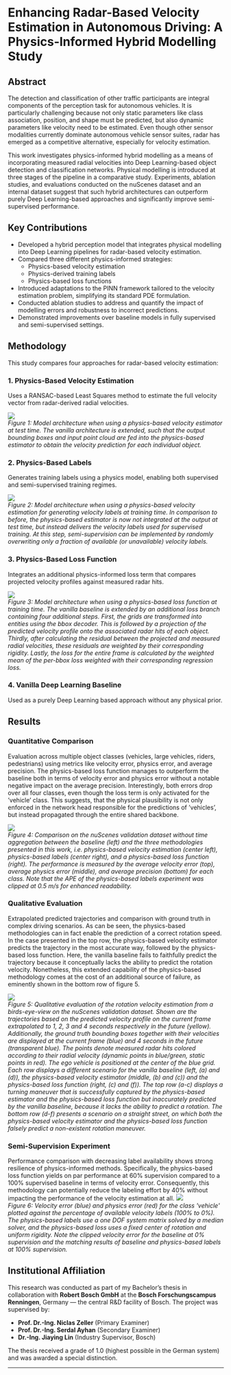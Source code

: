 # Enhancing Radar-Based Velocity Estimation in Autonomous Driving: A Physics-Informed Hybrid Modelling Study

## Abstract

The detection and classification of other traffic participants are integral components of the perception task for autonomous vehicles. It is particularly challenging because not only static parameters like class association, position, and shape must be predicted, but also dynamic parameters like velocity need to be estimated. Even though other sensor modalities currently dominate autonomous vehicle sensor suites, radar has emerged as a competitive alternative, especially for velocity estimation.

This work investigates physics-informed hybrid modelling as a means of incorporating measured radial velocities into Deep Learning-based object detection and classification networks. Physical modelling is introduced at three stages of the pipeline in a comparative study. Experiments, ablation studies, and evaluations conducted on the nuScenes dataset and an internal dataset suggest that such hybrid architectures can outperform purely Deep Learning-based approaches and significantly improve semi-supervised performance.

## Key Contributions

- Developed a hybrid perception model that integrates physical modelling into Deep Learning pipelines for radar-based velocity estimation.
- Compared three different physics-informed strategies:
  - Physics-based velocity estimation
  - Physics-derived training labels
  - Physics-based loss functions
- Introduced adaptations to the PINN framework tailored to the velocity estimation problem, simplifying its standard PDE formulation.
- Conducted ablation studies to address and quantify the impact of modelling errors and robustness to incorrect predictions.
- Demonstrated improvements over baseline models in fully supervised and semi-supervised settings.

## Methodology

This study compares four approaches for radar-based velocity estimation:

### 1. Physics-Based Velocity Estimation

Uses a RANSAC-based Least Squares method to estimate the full velocity vector from radar-derived radial velocities.

![](images/physics_based_estimator_architecture_at_test_time_extended.PNG)  
*Figure 1: Model architecture when using a physics-based velocity estimator at test time. The vanilla architecture is extended, such that the output bounding boxes and input point cloud are fed into the physics-based estimator to obtain the velocity prediction for each individual object.*

### 2. Physics-Based Labels

Generates training labels using a physics model, enabling both supervised and semi-supervised training regimes.

![](images/physics_label_model_architecture_at_train_time.PNG)  
*Figure 2: Model architecture when using a physics-based velocity estimation for generating velocity labels at training time. In comparison to before, the physics-based estimator is now not integrated at the output at test time, but instead delivers the velocity labels used for supervised training. At this step, semi-supervision can be implemented by randomly overwriting only a fraction of available (or unavailable) velocity labels.*

### 3. Physics-Based Loss Function

Integrates an additional physics-informed loss term that compares projected velocity profiles against measured radar hits.

![](images/physics_loss_function_architecture_overview.PNG)  
*Figure 3: Model architecture when using a physics-based loss function at training time. The vanilla baseline is extended by an additional loss branch containing four additional steps. First, the grids are transformed into entities using the bbox decoder. This is followed by a projection of the predicted velocity profile onto the associated radar hits of each object. Thirdly, after calculating the residual between the projected and measured radial velocities, these residuals are weighted by their corresponding rigidity. Lastly, the loss for the entire frame is calculated by the weighted mean of the per-bbox loss weighted with their corresponding regression loss.*

### 4. Vanilla Deep Learning Baseline

Used as a purely Deep Learning based approach without any physical prior.

## Results

### Quantitative Comparison

Evaluation across multiple object classes (vehicles, large vehicles, riders, pedestrians) using metrics like velocity error, physics error, and average precision. The physics-based loss function manages to outperform the baseline both in terms of velocity error and physics error without a notable negative impact on the average precision. Interestingly, both errors drop over all four classes, even though the loss term is only activated for the ’vehicle’ class. This suggests, that the physical plausibility is not only enforced in the network head responsible for the predictions of ’vehicles’, but instead propagated through the entire shared backbone.

![](images/no_time_aggregation_comparison.png)  
*Figure 4: Comparison on the nuScenes validation dataset without time aggregation between the baseline (left) and the three methodologies presented in this work, i.e. physics-based velocity estimation (center left), physics-based labels (center right), and a physics-based loss function (right). The performance is measured by the average velocity error (top), average physics error (middle), and average precision (bottom) for each class. Note that the APE of the physics-based labels experiment was clipped at 0.5 m/s for enhanced readability.*

### Qualitative Evaluation

Extrapolated predicted trajectories and comparison with ground truth in complex driving scenarios. As can be seen, the physics-based methodologies can in fact enable the prediction of a correct rotation speed. In the case presented in the top row, the physics-based velocity estimator predicts the trajectory in the most accurate way, followed by the physics-based loss function. Here, the vanilla baseline fails to faithfully predict the trajectory because it conceptually lacks the ability to predict the rotation velocity. Nonetheless, this extended capability of the physics-based methodology comes at the cost of an additional source of failure, as eminently shown in the bottom row of figure 5.

![](images/qualitative_comparison_rotation_velocity_estimation.png)  
*Figure 5: Qualitative evaluation of the rotation velocity estimation from a birds-eye-view on the nuScenes validation dataset. Shown are the trajectories based on the predicted velocity profile on the current frame extrapolated to 1, 2, 3 and 4 seconds respectively in the future (yellow). Additionally, the ground truth bounding boxes together with their velocities are displayed at the current frame (blue) and 4 seconds in the future (transparent blue). The points denote measured radar hits colored according to their radial velocity (dynamic points in blue/green, static points in red). The ego vehicle is positioned at the center of the blue grid. Each row displays a different scenario for the vanilla baseline (left, (a) and (d)), the physics-based velocity estimator (middle, (b) and (c)) and the physics-based loss function (right, (c) and (f)). The top row (a-c) displays a turning maneuver that is successfully captured by the physics-based estimator and the physics-based loss function but inaccurately predicted by the vanilla baseline, because it lacks the ability to predict a rotation. The bottom row (d-f) presents a scenario on a straight street, on which both the physics-based velocity estimator and the physics-based loss function falsely predict a
 non-existent rotation maneuver.*

### Semi-Supervision Experiment

Performance comparison with decreasing label availability shows strong resilience of physics-informed methods. Specifically, the physics-based loss function yields on par performance at 60% supervision compared to a 100% supervised baseline in terms of velocity error. Consequently, this methodology can potentially reduce the labeling effort by 40% without impacting the performance of the velocity estimation at all.
![](images/semi_supervision.png)  
*Figure 6: Velocity error (blue) and physics error (red) for the class 'vehicle' plotted against the percentage of available velocity labels (100% to 0%). The physics-based labels use a one DOF system matrix solved by a median solver, and the physics-based loss uses a fixed center of rotation and uniform rigidity. Note the clipped velocity error for the baseline at 0% supervision and the matching results of baseline and physics-based labels at 100% supervision.*

## Institutional Affiliation

This research was conducted as part of my Bachelor’s thesis in collaboration with **Robert Bosch GmbH** at the **Bosch Forschungscampus Renningen**, Germany — the central R&D facility of Bosch. The project was supervised by:

- **Prof. Dr.-Ing. Niclas Zeller** (Primary Examiner)  
- **Prof. Dr.-Ing. Serdal Ayhan** (Secondary Examiner)  
- **Dr.-Ing. Jiaying Lin** (Industry Supervisor, Bosch)

The thesis received a grade of 1.0 (highest possible in the German system) and was awarded a special distinction.

---
